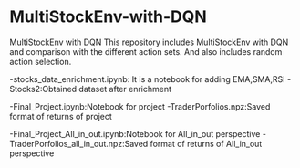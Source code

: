 # MultiStockEnv-with-DQN
MultiStockEnv with DQN
This repository includes MultiStockEnv with DQN and comparison with the different action sets. And also includes random action selection.

-stocks_data_enrichment.ipynb: It is a notebook for adding EMA,SMA,RSI
-Stocks2:Obtained dataset after enrichment

-Final_Project.ipynb:Notebook for project
-TraderPorfolios.npz:Saved format of returns of project

-Final_Project_All_in_out.ipynb:Notebook for All_in_out perspective
-TraderPorfolios_all_in_out.npz:Saved format of returns of All_in_out perspective
